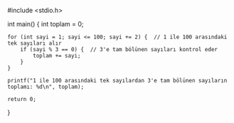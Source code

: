 #include <stdio.h>

int main() {
    int toplam = 0;

    for (int sayi = 1; sayi <= 100; sayi += 2) {  // 1 ile 100 arasındaki tek sayıları alır
        if (sayi % 3 == 0) {  // 3'e tam bölünen sayıları kontrol eder
            toplam += sayi;
        }
    }

    printf("1 ile 100 arasındaki tek sayılardan 3'e tam bölünen sayıların toplamı: %d\n", toplam);

    return 0;
}
